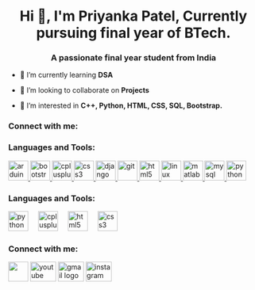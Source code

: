<h1 align="center">Hi 👋, I'm Priyanka Patel, Currently pursuing final year of BTech.</h1>
<h3 align="center">A passionate final year student from India</h3>

- 🌱 I’m currently learning **DSA**

- 👯 I’m looking to collaborate on **Projects**

- 👀 I’m interested in **C++, Python, HTML, CSS, SQL, Bootstrap.**

<h3 align="left">Connect with me:</h3>
<p align="left">
</p>

<h3 align="left">Languages and Tools:</h3>
<p align="left"> <a href="https://www.arduino.cc/" target="_blank" rel="noreferrer"> <img src="https://cdn.worldvectorlogo.com/logos/arduino-1.svg" alt="arduino" width="40" height="40"/> </a> <a href="https://getbootstrap.com" target="_blank" rel="noreferrer"> <img src="https://github.com/Priyankapatel011/Priyankapatel011/assets/128116001/e5beb467-fffc-4215-abcb-3c9db7bb9247" alt="bootstrap" width="40" height="40"/> </a> <a href="https://www.w3schools.com/cpp/" target="_blank" rel="noreferrer"> <img src="https://github.com/Priyankapatel011/Priyankapatel011/assets/128116001/a5755ac7-eeec-4470-a8d7-cf0c37971bbd" alt="cplusplus" width="40" height="40"/> </a> <a href="https://www.w3schools.com/css/" target="_blank" rel="noreferrer"> <img src="https://github.com/Priyankapatel011/Priyankapatel011/assets/128116001/9a51a792-93e8-4af2-9b5f-646ebb63bf5a" alt="css3" width="40" height="40"/> </a> <a href="https://www.djangoproject.com/" target="_blank" rel="noreferrer"> <img src="https://cdn.worldvectorlogo.com/logos/django.svg" alt="django" width="40" height="40"/> </a> <a href="https://git-scm.com/" target="_blank" rel="noreferrer"> <img src="https://www.vectorlogo.zone/logos/git-scm/git-scm-icon.svg" alt="git" width="40" height="40"/> </a> <a href="https://www.w3.org/html/" target="_blank" rel="noreferrer"> <img src="https://github.com/Priyankapatel011/Priyankapatel011/assets/128116001/c554cb21-1cb5-4ee1-a56f-ddc8735ee13b" alt="html5" width="40" height="40"/> </a> <a href="https://www.linux.org/" target="_blank" rel="noreferrer"> <img src="https://github.com/Priyankapatel011/Priyankapatel011/assets/128116001/3562776a-481e-4c99-8b44-25084ae8c533" alt="linux" width="40" height="40"/> </a> <a href="https://www.mathworks.com/" target="_blank" rel="noreferrer"> <img src="https://upload.wikimedia.org/wikipedia/commons/2/21/Matlab_Logo.png" alt="matlab" width="40" height="40"/> </a> <a href="https://www.mysql.com/" target="_blank" rel="noreferrer"> <img src="https://github.com/Priyankapatel011/Priyankapatel011/assets/128116001/30589888-a2fa-41a4-957e-5c12a509b60d" alt="mysql" width="40" height="40"/> </a> <a href="https://www.python.org" target="_blank" rel="noreferrer"> <img src="https://github.com/Priyankapatel011/Priyankapatel011/assets/128116001/71da4dc5-8477-4952-a375-5d65c5147daf" alt="python" width="40" height="40"/> </a> </p>

<h3 align="left">Languages and Tools:</h3>
<div align="left">
  <img src="https://cdn.jsdelivr.net/gh/devicons/devicon/icons/python/python-original.svg" height="40" alt="python logo"  />
  <img width="12" />
  <img src="https://cdn.jsdelivr.net/gh/devicons/devicon/icons/cplusplus/cplusplus-original.svg" height="40" alt="cplusplus logo"  />
  <img width="12" />
  <img src="https://cdn.jsdelivr.net/gh/devicons/devicon/icons/html5/html5-original.svg" height="40" alt="html5 logo"  />
  <img width="12" />
  <img src="https://cdn.jsdelivr.net/gh/devicons/devicon/icons/css3/css3-original.svg" height="40" alt="css3 logo"  />
</div>
<h3 align="left">Connect with me:</h3>
<div align="left">
  <img src="https://github.com/Priyankapatel011/Priyankapatel011/assets/128116001/d7d1c8eb-be8d-410e-8a0b-605097d21027" width="40" height="40"  />
  <img src="https://raw.githubusercontent.com/maurodesouza/profile-readme-generator/master/src/assets/icons/social/youtube/default.svg" width="52" height="40" alt="youtube logo"  />
  <img src="https://raw.githubusercontent.com/maurodesouza/profile-readme-generator/master/src/assets/icons/social/gmail/default.svg" width="52" height="40" alt="gmail logo"  />
  <img src="https://raw.githubusercontent.com/maurodesouza/profile-readme-generator/master/src/assets/icons/social/instagram/default.svg" width="52" height="40" alt="instagram logo"  />
</div>
